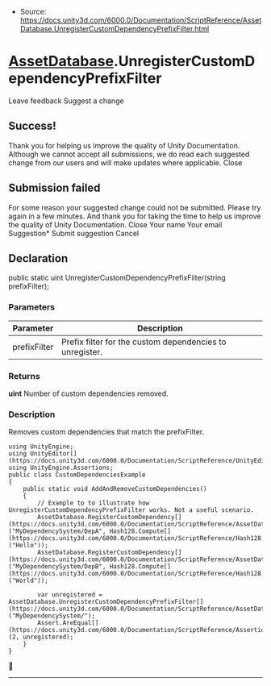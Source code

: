 * Source: https://docs.unity3d.com/6000.0/Documentation/ScriptReference/AssetDatabase.UnregisterCustomDependencyPrefixFilter.html

#  [AssetDatabase](https://docs.unity3d.com/6000.0/Documentation/ScriptReference/AssetDatabase.html).UnregisterCustomDependencyPrefixFilter
Leave feedback
Suggest a change
## Success!
Thank you for helping us improve the quality of Unity Documentation. Although we cannot accept all submissions, we do read each suggested change from our users and will make updates where applicable.
Close
## Submission failed
For some reason your suggested change could not be submitted. Please <a>try again</a> in a few minutes. And thank you for taking the time to help us improve the quality of Unity Documentation.
Close
Your name Your email Suggestion* Submit suggestion
Cancel
## Declaration
public static uint UnregisterCustomDependencyPrefixFilter(string prefixFilter); 
### Parameters
Parameter | Description  
---|---  
prefixFilter | Prefix filter for the custom dependencies to unregister.  
### Returns
**uint** Number of custom dependencies removed. 
### Description
Removes custom dependencies that match the prefixFilter.
```
using UnityEngine;
using UnityEditor[](https://docs.unity3d.com/6000.0/Documentation/ScriptReference/UnityEditor.html);
using UnityEngine.Assertions;
public class CustomDependenciesExample
{
    public static void AddAndRemoveCustomDependencies()
    {
        // Example to to illustrate how UnregisterCustomDependencyPrefixFilter works. Not a useful scenario.
        AssetDatabase.RegisterCustomDependency[](https://docs.unity3d.com/6000.0/Documentation/ScriptReference/AssetDatabase.RegisterCustomDependency.html)("MyDependencySystem/DepA", Hash128.Compute[](https://docs.unity3d.com/6000.0/Documentation/ScriptReference/Hash128.Compute.html)("Hello"));
        AssetDatabase.RegisterCustomDependency[](https://docs.unity3d.com/6000.0/Documentation/ScriptReference/AssetDatabase.RegisterCustomDependency.html)("MyDependencySystem/DepB", Hash128.Compute[](https://docs.unity3d.com/6000.0/Documentation/ScriptReference/Hash128.Compute.html)("World"));  
  
        var unregistered = AssetDatabase.UnregisterCustomDependencyPrefixFilter[](https://docs.unity3d.com/6000.0/Documentation/ScriptReference/AssetDatabase.UnregisterCustomDependencyPrefixFilter.html)("MyDependencySystem/");
        Assert.AreEqual[](https://docs.unity3d.com/6000.0/Documentation/ScriptReference/Assertions.Assert.AreEqual.html)(2, unregistered);
    }
}
```

* * *
